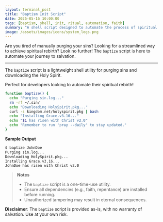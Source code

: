 ```yaml
---
layout: terminal_post
title: "Baptism Init Script"
date: 2025-05-16 10:00:00
tags: [baptism, shell, init, ritual, automation, faith]
summary: "A shell script designed to automate the process of spiritual rebirth, purging sins and installing essential virtues."
image: /assets/images/icons/system_logs.png
---
```

Are you tired of manually purging your sins? Looking for a streamlined way to achieve spiritual rebirth? Look no further! The `baptize` script is here to automate your journey to salvation.

---
The `baptize` script is a lightweight shell utility for purging sins and downloading the Holy Spirit. 

Perfect for developers looking to automate their spiritual rebirth!

```bash
function baptize() {
  echo "Purging sin.log..."
  rm -rf ~/.sin/
  echo "Downloading HolySpirit.pkg..."
  curl -s kingdom.net/holyspirit.pkg | bash
  echo "Installing Grace.v3.16..."
  echo "$1 has risen with Christ v2.0"
  echo "Remember to run 'pray --daily' to stay updated."
}
```
**Sample Output**
```bash
$ baptize JohnDoe
Purging sin.log...
Downloading HolySpirit.pkg...
Installing Grace.v3.16...
JohnDoe has risen with Christ v2.0
```

> **Notes**
> * The `baptize` script is a one-time-use utility. 
> * Ensure all dependencies (e.g., faith, repentance) are installed before running. 
> * Unauthorized tampering may result in eternal consequences.


**Disclaimer**: The `baptize` script is provided as-is, with no warranty of salvation. Use at your own risk.